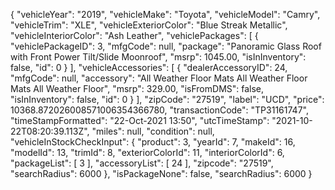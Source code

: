 {
    "vehicleYear": "2019",
    "vehicleMake": "Toyota",
    "vehicleModel": "Camry",
    "vehicleTrim": "XLE",
    "vehicleExteriorColor": "Blue Streak Metallic",
    "vehicleInteriorColor": "Ash Leather",
    "vehiclePackages": [
      {
        "vehiclePackageID": 3,
        "mfgCode": null,
        "package": "Panoramic Glass Roof with Front Power Tilt/Slide Moonroof",
        "msrp": 1045.00,
        "isInInventory": false,
        "id": 0
      }
    ],
    "vehicleAccessories": [
      {
        "dealerAccessoryID": 24,
        "mfgCode": null,
        "accessory": "All Weather Floor Mats All Weather Floor Mats All Weather Floor",
        "msrp": 329.00,
        "isFromDMS": false,
        "isInInventory": false,
        "id": 0
      }
    ],
    "zipCode": "27519",
    "label": "UCD",
    "price": 10368.872026008571006354366780,
    "transactionCode": "TP31161747",
    "timeStampFormatted": "22-Oct-2021 13:50",
    "utcTimeStamp": "2021-10-22T08:20:39.113Z",
    "miles": null,
    "condition": null,
    "vehicleInStockCheckInput": {
      "product": 3,
      "yearId": 7,
      "makeId": 16,
      "modelId": 13,
      "trimId": 8,
      "exteriorColorId": 11,
      "interiorColorId": 6,
      "packageList": [
        3
      ],
      "accessoryList": [
        24
      ],
      "zipcode": "27519",
      "searchRadius": 6000
    },
    "isPackageNone": false,
    "searchRadius": 6000
  }